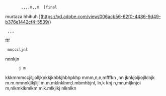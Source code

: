            ,,,,m,,m  [final
murtaza
hhihuh
](https://xd.adobe.com/view/006acb56-62f0-4486-9d49-b376e1442cf4-5539/)
   
     ,,,
   fff
    
     mmcccljnl
nnnkjn
   
          j m
kkkmmmccjiljjolljknkkjkhbkjhbhpkhp
mmm,n,n,mfffkn ,nn jknkjoijiojlklnjk
m.m.nmnnkjlkjlijl
m.m.mklnklnm;l.mbmhbjnl, ln,k   knj
n,mn,mljknjoi
m,nlkmklkmlkm
mlk.mlkjlkj
nlknlkn
